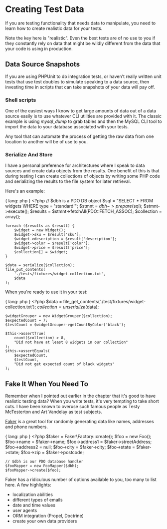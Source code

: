 # Creating Test Data
If you are testing functionality that needs data to manipulate,
you need to learn how to create realistic data for your
tests.

Note the key here is "realistic". Even the best tests are
of no use to you if they constantly rely on data that might
be wildly different from the data that your code is using
in production.

## Data Source Snapshots
If you are using PHPUnit to do integration tests, or
haven't really written unit tests that use test doubles
to simulate speaking to a data source, then investing
time in scripts that can take snapshots of your data
will pay off.

### Shell scripts
One of the easiest ways I know to get large amounts
of data out of a data source easily is to use whatever
CLI utilities are provided with it. The classic
example is using *mysql_dump* to grab tables and
then the MySQL CLI tool to import the data to
your database associated with your tests.

Any tool that can automate the process of
getting the raw data from one location to another
will be of use to you.

### Serialize And Store
I have a personal preference for architectures where I speak to data
sources and create data objects from the results. One benefit of
this is that during testing I can create collections of objects
by writing some PHP code and serializing the results to the
file system for later retrieval.

Here's an example:

{ lang: php }
    <?php
    // $dbh is a PDO DB object
    $sql = "SELECT * FROM widgets WHERE type = 'standard'";
    $stmnt = $dbh->prepare($sql);
    $stmnt->execute();
    $results = $stmnt->fetchAll(PDO::FETCH_ASSOC);
    $collection = array();

    foreach ($results as $result) {
        $widget = new Widget();
        $widget->sku = $result['sku'];
        $widget->description = $result['description'];
        $widget->color = $result['color'];
        $widget->price = $result['price'];
        $collection[] = $widget;
    }

    $data = serialize($collection);
    file_put_contents(
        './tests/fixtures/widget-collection.txt',
        $data
    );

When you're ready to use it in your test:

{ lang: php }
    <?php
    $data = file_get_contents('./test/fixtures/widget-collection.txt');
    $collection = unserialize($data);

    $widgetGrouper = new WidgetGrouper($collection);
    $expectedCount = 7;
    $testCount = $widgetGrouper->getCountByColor('black');

    $this->assertTrue(
        count($collection) > 8,
        "Did not have at least 8 widgets in our collection"
    );
    $this->assertEquals(
        $expectedCount,
        $testCount,
        "Did not get expected count of black widgets"
    );

## Fake It When You Need To 

Remember when I pointed out earlier in the chapter that it's good
to have realistic testing data? When you write tests, it's very
tempting to take short cuts. I have been
known to overuse such famous people as Testy McTesterton and
Art Vandelay as test subjects.

[Faker](https://github.com/fzaninotto/Faker) is a great tool for randomly
generating data like names, addresses and phone numbers.

{ lang: php }
    <?php
    $faker = Faker\Factory::create();
    $foo = new Foo();
    $foo->name = $faker->name;
    $foo->address1 = $faker->streetAddress;
    $foo->address2 = null;
    $foo->city = $faker->city;
    $foo->state = $faker->state;
    $foo->zip = $faker->postcode;

    // $dbh is our PDO database handler
    $fooMapper = new FooMapper($dbh);
    $fooMapper->create($foo);

Faker has a ridiculous number of options available to you, too many to
list here. A few highlights:

* localization abilities
* different types of emails
* date and time values
* user agents
* ORM integration (Propel, Doctrine)
* create your own data providers


